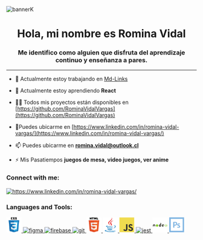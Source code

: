 ![bannerK](https://user-images.githubusercontent.com/114014708/217295015-452d3452-0792-4e13-9232-726c12c6fcc2.jpg)
<h1 align="center">Hola, mi nombre es Romina Vidal</h1>
<h3 align="center">Me identifico como alguien que disfruta del aprendizaje continuo y enseñanza a pares.</h3><hr>

- 🔭 Actualmente estoy trabajando en [Md-Links](https://github.com/RominaVidalVargas/DEV001-md-links)

- 🌱 Actualmente estoy aprendiendo **React**

- 👨‍💻 Todos mis proyectos están disponibles en [https://github.com/RominaVidalVargas](https://github.com/RominaVidalVargas)

- 📝Puedes ubicarme en [https://www.linkedin.com/in/romina-vidal-vargas/](https://www.linkedin.com/in/romina-vidal-vargas/)

- 📫 Puedes ubicarme en **romina.vidal@outlook.cl**

- ⚡ Mis Pasatiempos **juegos de mesa, video juegos, ver anime**

<h3 align="left">Connect with me:</h3>
<p align="left">
<a href="https://linkedin.com/in/https://www.linkedin.com/in/romina-vidal-vargas/" target="blank"><img align="center" src="https://raw.githubusercontent.com/rahuldkjain/github-profile-readme-generator/master/src/images/icons/Social/linked-in-alt.svg" alt="https://www.linkedin.com/in/romina-vidal-vargas/" height="30" width="40" /></a>
</p>

<h3 align="left">Languages and Tools:</h3>
<p align="left"> <a href="https://www.w3schools.com/css/" target="_blank" rel="noreferrer"> <img src="https://raw.githubusercontent.com/devicons/devicon/master/icons/css3/css3-original-wordmark.svg" alt="css3" width="40" height="40"/> </a> <a href="https://www.figma.com/" target="_blank" rel="noreferrer"> <img src="https://www.vectorlogo.zone/logos/figma/figma-icon.svg" alt="figma" width="40" height="40"/> </a> <a href="https://firebase.google.com/" target="_blank" rel="noreferrer"> <img src="https://www.vectorlogo.zone/logos/firebase/firebase-icon.svg" alt="firebase" width="40" height="40"/> </a> <a href="https://git-scm.com/" target="_blank" rel="noreferrer"> <img src="https://www.vectorlogo.zone/logos/git-scm/git-scm-icon.svg" alt="git" width="40" height="40"/> </a> <a href="https://www.w3.org/html/" target="_blank" rel="noreferrer"> <img src="https://raw.githubusercontent.com/devicons/devicon/master/icons/html5/html5-original-wordmark.svg" alt="html5" width="40" height="40"/> </a> <a href="https://www.java.com" target="_blank" rel="noreferrer"> <img src="https://raw.githubusercontent.com/devicons/devicon/master/icons/java/java-original.svg" alt="java" width="40" height="40"/> </a> <a href="https://developer.mozilla.org/en-US/docs/Web/JavaScript" target="_blank" rel="noreferrer"> <img src="https://raw.githubusercontent.com/devicons/devicon/master/icons/javascript/javascript-original.svg" alt="javascript" width="40" height="40"/> </a> <a href="https://jestjs.io" target="_blank" rel="noreferrer"> <img src="https://www.vectorlogo.zone/logos/jestjsio/jestjsio-icon.svg" alt="jest" width="40" height="40"/> </a> <a href="https://nodejs.org" target="_blank" rel="noreferrer"> <img src="https://raw.githubusercontent.com/devicons/devicon/master/icons/nodejs/nodejs-original-wordmark.svg" alt="nodejs" width="40" height="40"/> </a> <a href="https://www.photoshop.com/en" target="_blank" rel="noreferrer"> <img src="https://raw.githubusercontent.com/devicons/devicon/master/icons/photoshop/photoshop-line.svg" alt="photoshop" width="40" height="40"/> </a> </p>
